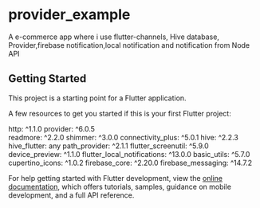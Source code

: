 # provider_example

A e-commerce app where i use flutter-channels, Hive database, Provider,firebase notification,local notification and notification from Node API 

## Getting Started

This project is a starting point for a Flutter application.

A few resources to get you started if this is your first Flutter project:

  http: ^1.1.0
  provider: ^6.0.5  
  readmore: ^2.2.0
  shimmer: ^3.0.0
  connectivity_plus: ^5.0.1
  hive: ^2.2.3
  hive_flutter: any
  path_provider: ^2.1.1
  flutter_screenutil: ^5.9.0
  device_preview: ^1.1.0
  flutter_local_notifications: ^13.0.0
  basic_utils: ^5.7.0
  cupertino_icons: ^1.0.2
  firebase_core: ^2.20.0
  firebase_messaging: ^14.7.2

For help getting started with Flutter development, view the
[online documentation](https://docs.flutter.dev/), which offers tutorials,
samples, guidance on mobile development, and a full API reference.
